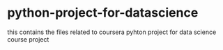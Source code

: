 # python-project-for-datascience
this contains the files related to coursera pyhton project for data science course project
